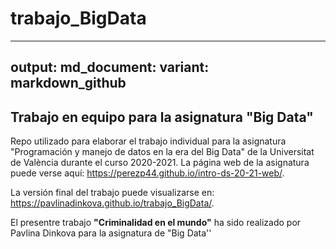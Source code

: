 # trabajo_BigData

---
output: 
  md_document:
    variant: markdown_github
---

## Trabajo en equipo para la asignatura "Big Data"

Repo utilizado para elaborar el trabajo individual para la asignatura "Programación y manejo de datos en la era del Big Data" de la Universitat de València durante el curso 2020-2021. La página web de la asignatura puede verse aquí: <https://perezp44.github.io/intro-ds-20-21-web/>.


La versión final del trabajo puede visualizarse en: <https://pavlinadinkova.github.io/trabajo_BigData/>. 


El presentre trabajo **"Criminalidad en el mundo"** ha sido realizado por Pavlina Dinkova para la asignatura de "Big Data''
